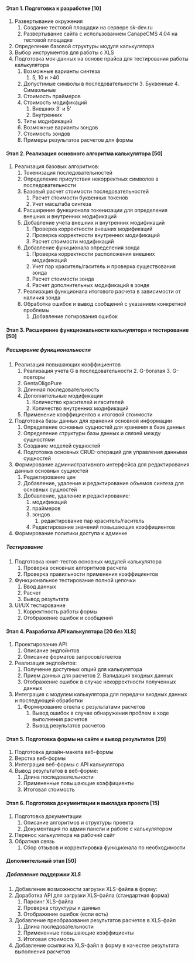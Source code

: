 #### Этап 1. Подготовка к разработке [10]

1. Развертывание окружения
	1. Создание тестовой площадки на сервере sk-dev.ru
	2. Развертывание сайта с использованием CanapeCMS 4.04 на тестовой площадке
2. Определение базовой структуры модуля калькулятора
3. Выбор инструментов для работы с XLS
4. Подготовка мок-данных на основе прайса для тестирования работы калькулятора
	1. Возможные варианты синтеза 
		1. 5, 10 и >40
	2. Допустимые символы в последовательности
		3. Буквенные
		4. Символьные
	3. Стоимость праймеров
	4. Стоимость модификаций
		1. Внешних 3' и 5'
		2. Внутренних
	5. Типы модификаций
	6. Возможные варианты зондов
	7. Стоимость зондов 
	8. Примеры результатов расчетов для формы

#### Этап 2. Реализация основного алгоритма калькулятора [50]

1. Реализация базовых алгоритмов:
	1. Токенизация последовательностей
	2. Определение присутствия некорректных символов в последовательности
	3. Базовый расчет стоимости последовательностей
		1. Расчет стоимости буквенных токенов
		2. Учет масштаба синтеза
	4. Расширение функционала токенизации для определения внешних и внутренних модификаций
	5. Добавление учета внешних и внутренних модификаций
		1. Проверка корректности внешних модификаций
		2. Проверка корректности внутренних модификаций
		3. Расчет стоимости модификаций
	6. Добавление функционала определения зонда
		1. Проверка корректности расположения внешних модификаций
		2. Учет пар краситель/гаситель и проверка существования зонда
		3. Расчет стоимости зонда
		4. Расчет дополнительных модификаций в зонде
	7. Реализация функционала итогового расчета в зависимости от наличия зонда
	8. Обработка ошибок и вывод сообщений с указанием конкретной проблемы
		1. Добавление логирования ошибок

#### Этап 3. Расширение функциональности калькулятора и тестирование [50]

##### Расширение функциональности

1. Реализация повышающих коэффициентов
	1. Реализация учета G в последовательности
		2. G-богатая
		3. G-повторы
	2. GentaOligoPure
	3. Длинная последовательность
	4. Дополнительные модификации
		1. Количество красителей и гасителей
		2. Количество внутренних модификаций
	5. Применение коэффициентов к итоговой стоимости
2. Подготовка базы данных для хранения основной информации
	1. Определение основных сущностей для хранения в базе данных
	2. Определение структуры базы данных и связей между сущностями
	3. Создание моделей сущностей
	4. Подготовка основных CRUD-операций для управления данными сущностей
3. Формирование административного интерфейса для редактирования данных основных сущностей
	1. Редактирование цен
	2. Добавление, удаление и редактирование объемов синтеза для основных сущностей
	3. Добавление, удаление и редактирование:
		1. модификаций
		2. праймеров
		3. зондов
			1. редактирование пар краситель/гаситель
		4. Редактирование значений повышающих коэффициентов
4. Формирование политики доступа к админке

##### Тестирование

1. Подготовка юнит-тестов основных модулей калькулятора
	1. Проверка основных алгоритмов расчета
	2. Проверка правильности применения коэффициентов
2. Функциональное тестирование полной цепочки
	1. Ввод данных
	2. Расчет
	3. Вывод результата
3. UI/UX тестирование
	1. Корректность работы формы
	2. Отображение ошибок и сообщений

#### Этап 4. Разработка API калькулятора [20 без XLS]

1. Проектирование API
	1. Описание эндпойнтов
	2. Описание форматов запросов/ответов
2. Реализация эндпойнтов:
	1. Получение доступных опций для калькулятора
	2. Прием данных для расчетов
		2. Валидация входных данных
	3. Отображение ошибок в случае некорректности полученных данных
3. Интеграция с модулем калькулятора для передачи входных данных и последующей обработки
	1. Формирование ответа с результатами расчетов
		1. Вывод ошибок в случае обнаружения проблем в ходе выполнения расчетов
		2. Вывод результатов расчетов


#### Этап 5. Подготовка формы на сайте и вывод результатов [29]

1. Подготовка дизайн-макета веб-формы
2. Верстка веб-формы
3. Интеграция веб-формы с API калькулятора
4. Вывод результатов в веб-форме:
	1. Длина последовательности
	2. Примененные повышающие коэффициенты
	3. Итоговая стоимость

#### Этап 6. Подготовка документации и выкладка проекта [15]

1. Подготовка документации
	1. Описание алгоритмов и структуры проекта
	2. Документация по админ панели и работе с калькулятором
3. Перенос калькулятора на рабочий сайт
4. Обратная связь
	1. Сбор отзывов и корректировка функционала по необходимости


#### Дополнительный этап [50] 

##### Добавление поддержки XLS

1. Добавление возможности загрузки XLS-файла в форму:
2. Доработка API для загрузки XLS-файла (стандартная форма)
	1. Парсинг XLS-файла
	2. Проверка структуры и данных
	3. Отображение ошибок (если есть)
3. Добавление преобразования результатов расчетов в XLS-файл
	1. Длина последовательности
	2. Примененные повышающие коэффициенты
	3. Итоговая стоимость
4. Добавление ссылки на XLS-файл в форму в качестве результата выполнения расчетов
